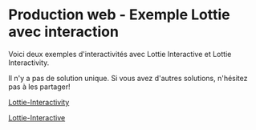 # Production web - Exemple Lottie avec interaction

Voici deux exemples d'interactivités avec Lottie Interactive et Lottie Interactivity.

Il n'y a pas de solution unique. Si vous avez d'autres solutions, n'hésitez pas à les partager!

[Lottie-Interactivity](https://github.com/LottieFiles/lottie-interactivity)  

[Lottie-Interactive](https://github.com/samuelOsborne/Lottie-interactive)  